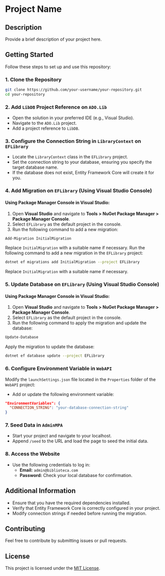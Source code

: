 # Project Name

## Description
Provide a brief description of your project here.

## Getting Started

Follow these steps to set up and use this repository:

### 1. Clone the Repository
```sh
git clone https://github.com/your-username/your-repository.git
cd your-repository
```

### 2. Add `LibDB` Project Reference on `ADO.Lib`
- Open the solution in your preferred IDE (e.g., Visual Studio).
- Navigate to the `ADO.Lib` project.
- Add a project reference to `LibDB`.

### 3. Configure the Connection String in `LibraryContext` on `EFLibrary`
- Locate the `LibraryContext` class in the `EFLibrary` project.
- Set the connection string to your database, ensuring you specify the target database name.
- If the database does not exist, Entity Framework Core will create it for you.

### 4. Add Migration on `EFLibrary` (Using Visual Studio Console)
#### Using Package Manager Console in Visual Studio:
1. Open **Visual Studio** and navigate to **Tools > NuGet Package Manager > Package Manager Console**.
2. Select `EFLibrary` as the default project in the console.
3. Run the following command to add a new migration:
```sh
Add-Migration InitialMigration
```
Replace `InitialMigration` with a suitable name if necessary.
Run the following command to add a new migration in the `EFLibrary` project:
```sh
dotnet ef migrations add InitialMigration --project EFLibrary
```
Replace `InitialMigration` with a suitable name if necessary.

### 5. Update Database on `EFLibrary` (Using Visual Studio Console)
#### Using Package Manager Console in Visual Studio:
1. Open **Visual Studio** and navigate to **Tools > NuGet Package Manager > Package Manager Console**.
2. Select `EFLibrary` as the default project in the console.
3. Run the following command to apply the migration and update the database:
```sh
Update-Database
```
Apply the migration to update the database:
```sh
dotnet ef database update --project EFLibrary
```

### 6. Configure Environment Variable in `WebAPI`
Modify the `launchSettings.json` file located in the `Properties` folder of the `WebAPI` project:
- Add or update the following environment variable:
```json
"EnvironmentVariables": {
  "CONNECTION_STRING": "your-database-connection-string"
}
```

### 7. Seed Data in `AdminMPA`
- Start your project and navigate to your localhost.
- Append `/seed` to the URL and load the page to seed the initial data.

### 8. Access the Website
- Use the following credentials to log in:
  - **Email:** `admin@biblioteca.com`
  - **Password:** Check your local database for confirmation.

## Additional Information
- Ensure that you have the required dependencies installed.
- Verify that Entity Framework Core is correctly configured in your project.
- Modify connection strings if needed before running the migration.

## Contributing
Feel free to contribute by submitting issues or pull requests.

## License
This project is licensed under the [MIT License](LICENSE).

